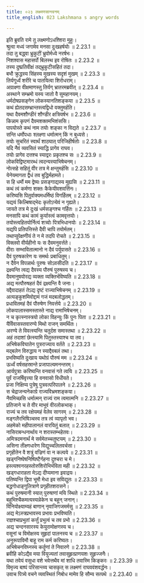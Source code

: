 ```yaml
---
title: ०२३ लक्ष्मणसान्त्वनम्
title_english: 023 Lakshmana s angry words

---
```

<div class="audioEmbed"  caption="श्रीराम-हरिसीताराममूर्ति-घनपाठिभ्यां वचनम्" src="https://archive.org/download/Ramayana-recitation-Sriram-harisItArAmamUrti-Ghanapaati-v2/Kanda_2/Kanda_2_AYK-023-Lakshmana_Santhvanam.mp3"></div>

  
इति ब्रुवति रामे तु लक्ष्मणोऽधश्शिरा मुहुः।  
श्रुत्वा मध्यं जगामेव मनसा दुःखहर्षयोः ॥ 2.23.1 ॥   
तदा तु बद्ध्वा भ्रुकुटीं भ्रुवोर्मध्ये नरर्षभः।  
निशश्वास महासर्पो बिलस्थ इव रोषितः ॥ 2.23.2 ॥   
तस्य दुष्प्रतिवीक्षं तद्भ्रुकुटीसहितं तदा।  
बभौ क्रुद्धस्य सिंहस्य मुखस्य सदृशं मुखम् ॥ 2.23.3 ॥   
तिर्यगूर्ध्वं शरीरे च पातयित्वा शिरोधराम्।  
अग्राक्ष्णा वीक्षमाणस्तु तिर्यग् भ्रातरमब्रवीत् ॥ 2.23.4 ॥   
अस्थाने सम्भ्रमो यस्य जातो वै सुमहानयम्।  
धर्मदोषप्रसङ्गेन लोकस्यानतिशङ्कया ॥ 2.23.5 ॥   
कथं ह्येतदसम्भ्रान्तस्त्वद्विधो वक्तुमर्हति।  
यथा दैवमशौण्डीरं शौण्डीर क्षत्रियर्षभ ॥ 2.23.6 ॥   
किन्नाम कृपणं दैवमशक्तमभिशंससि।  
पापयोस्ते कथं नाम तयोः शङ्का न विद्यते ॥ 2.23.7 ॥   
सन्ति धर्मोपधाः श्लक्ष्णा धर्मात्मन् किं न बुध्यसे।  
तयोः सुचरितं स्वार्थं शाठ्यात् परिजिहीर्षतोः ॥ 2.23.8 ॥   
यदि नैवं व्यवसितं स्याद्धि प्रागेव राघव।  
तयोः प्रागेव दत्तश्च स्याद्वरः प्रकृतश्च सः ॥ 2.23.9 ॥   
लोकविद्विष्टमारब्धं त्वदन्यस्याभिषेचनम्।  
नोत्सहे सहितुं वीर तत्र मे क्षन्तुमर्हसि ॥ 2.23.10 ॥   
येनेयमागता द्वैधं तव बुद्धिर्महामते।  
स हि धर्मो मम द्वेष्यः प्रसङ्गाद्यस्य मुह्यसि ॥ 2.23.11 ॥   
कथं त्वं कर्मणा शक्तः कैकेयीवशवर्त्तिनः।  
करिष्यसि पितुर्वाक्यमधर्मिष्ठं विगर्हितम् ॥ 2.23.12 ॥   
यद्ययं किल्बिषाद्भेदः कृतोऽप्येवं न गृह्यते।  
जायते तत्र मे दुःखं धर्मसङ्गश्च गर्हितः ॥ 2.23.13 ॥   
मनसापि कथं कामं कुर्यास्त्वं कामवृत्तयोः।  
तयोस्त्वहितयोर्नित्यं शत्र्वोः पित्रभिधानयोः ॥ 2.23.14 ॥   
यद्यपि प्रतिपत्तिस्ते दैवी चापि तयोर्मतम्।  
तथाप्युपेक्षणीयं ते न मे तदपि रोचते ॥ 2.23.15 ॥   
विक्लवो वीर्यहीनो यः स दैवमनुवर्त्तते।  
वीराः सम्भावितात्मानो न दैवं पर्युपासते ॥ 2.23.16 ॥   
दैवं पुरुषकारेण यः समर्थः प्रबाधितुम्।  
न दैवेन विपन्नार्थः पुरुषः सोऽवसीदति ॥ 2.23.17 ॥   
द्रक्ष्यन्ति त्वद्य दैवस्य पौरुषं पुरुषस्य च।  
दैवमानुषयोरद्य व्यक्ता व्यक्तिर्भविष्यति ॥ 2.23.18 ॥   
अद्य मत्पौरुषहतं दैवं द्रक्ष्यन्ति वै जनाः।  
यद्दैवादाहतं तेऽद्य दृष्टं राज्याभिषेचनम् ॥ 2.23.19 ॥   
अत्यङ्कुशमिवोद्दामं गजं मदबलोद्धतम्।  
प्रधावितमहं दैवं पौरुषेण निवर्त्तये ॥ 2.23.20 ॥   
लोकपालास्समस्तास्ते नाद्य रामाभिषेचनम्।  
न च कृत्स्नास्त्रयो लोका विहन्युः किं पुनः पिता ॥ 2.23.21 ॥   
यैर्विवासस्तवारण्ये मिथो राजन् समर्थितः।  
अरण्ये ते विवत्स्यन्ति चतुर्दश समास्तथा ॥ 2.23.22 ॥   
अहं तदाशां छेत्स्यामि पितुस्तस्याश्च या तव।  
अभिषेकविघातेन पुत्रराज्याय वर्तते ॥ 2.23.23 ॥   
मद्बलेन विरुद्धाय न स्याद्दैवबलं तथा।  
प्रभविष्यति दुःखाय यथोग्रं पौरुषं मम ॥ 2.23.24 ॥   
ऊर्ध्वं वर्षसहस्रान्ते प्रजापाल्यमनन्तरम्।  
आर्यपुत्राः करिष्यन्ति वनवासं गते त्वयि ॥ 2.23.25 ॥   
पूर्वं राजर्षिवृत्त्या हि वनवासो विधीयते।  
प्रजा निक्षिप्य पुत्रेषु पुत्रवत्परिपालने ॥ 2.23.26 ॥   
स चेद्राजन्यनेकाग्रे राज्यविभ्रमशङ्कया।  
नैवमिच्छसि धर्मात्मन् राज्यं राम त्वमात्मनि ॥ 2.23.27 ॥   
प्रतिजाने च ते वीर माभूवं वीरलोकभाक्।  
राज्यं च तव रक्षेयमहं वेलेव सागरम् ॥ 2.23.28 ॥   
मङ्गलैरभिषिञ्चस्व तत्र त्वं व्यापृतो भव।  
अहमेको महीपालानलं वारयितुं बलात् ॥ 2.23.29 ॥   
नासिराबन्धनार्थाय न शरास्तम्भहेतवः।  
अमित्रदमनार्थं मे सर्वमेतच्चतुष्टयम् ॥ 2.23.30 ॥   
असिना तीक्ष्णधारेण विद्युच्चलितवर्चसा।  
प्रगृहीतेन वै शत्रुं वज्रिणं वा न कल्पये ॥ 2.23.31 ॥   
खड्गनिष्पेषनिष्पिष्टैर्गहना दुश्चरा च मे।  
हस्त्यश्वनरहस्तोरुशिरोभिर्भविता मही ॥ 2.23.32 ॥   
खड्गधाराहता मेऽद्य दीप्यमाना इवाद्रयः।  
पतिष्यन्ति द्विपा भूमौ मेधा इव सविद्युतः ॥ 2.23.33 ॥   
बद्धगोधाङ्गुलित्राणे प्रगृहीतशरासने।  
कथं पुरुषमानी स्यात् पुरुषाणां मयि स्थिते ॥ 2.23.34 ॥   
बहुभिश्चैकमत्यस्यन्नेकेन च बहून् जनान्।  
विनियोक्ष्याम्यहं बाणान् नृवाजिगजमर्मसु ॥ 2.23.35 ॥   
अद्य मेऽस्त्रप्रभावस्य प्रभावः प्रभविष्यति।  
राज्ञश्चाप्रभुतां कर्त्तुं प्रभुत्वं च तव प्रभो ॥ 2.23.36 ॥   
अद्य चन्दनसारस्य केयुरामोक्षणस्य च।  
वसूनां च विमोक्षस्य सुहृदां पालनस्य च ॥ 2.23.37 ॥   
अनुरूपाविमौ बाहू राम कर्म करिष्यतः।  
अभिषेचनविघ्नस्य कर्तॄणां ते निवारणे ॥ 2.23.38 ॥   
ब्रवीहि कोऽद्यैव मया वियुज्यतां तवासुहृत्प्राणयशः सुहृज्जनैः।  
यथा तवेयं वसुधा वशे भवेत्तथैव मां शाधि तवास्मि किङ्करः ॥ 2.23.39 ॥   
विमृज्य बाष्पं परिसान्त्व्य चासकृत् स लक्ष्मणं राघववंशवर्द्धनः।  
उवाच पित्र्ये वचने व्यवस्थितं निबोध मामेव हि सौम्य सत्पथे ॥ 2.23.40 ॥   